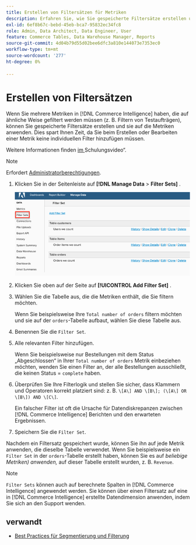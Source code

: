```yaml
---
title: Erstellen von Filtersätzen für Metriken
description: Erfahren Sie, wie Sie gespeicherte Filtersätze erstellen und auf die Metriken anwenden.
exl-id: 6ef8b67c-bebd-45eb-bca7-95832ec34fc8
role: Admin, Data Architect, Data Engineer, User
feature: Commerce Tables, Data Warehouse Manager, Reports
source-git-commit: 4d04b79d55d02bee6dfc3a810e144073e7353ec0
workflow-type: tm+mt
source-wordcount: '277'
ht-degree: 0%

---
```


# Erstellen von Filtersätzen

Wenn Sie mehrere Metriken in [!DNL Commerce Intelligence] haben, die auf ähnliche Weise gefiltert werden müssen (z. B. Filtern von Testaufträgen), können Sie gespeicherte Filtersätze erstellen und sie auf die Metriken anwenden. Dies spart Ihnen Zeit, da Sie beim Erstellen oder Bearbeiten einer Metrik keine individuellen Filter hinzufügen müssen.

Weitere Informationen finden [ im ](https://experienceleague.adobe.com/docs/commerce-knowledge-base/kb/how-to/mbi-training-video-filter-sets.html)Schulungsvideo“.

>[!NOTE]
>
>Erfordert [Administratorberechtigungen](../../administrator/user-management/user-management.md).

1. Klicken Sie in der Seitenleiste auf **[!DNL Manage Data** > **Filter Sets]** .

   ![Erstellen Sie die Schnittstelle Filtersätze mit der Option Filtersatz hinzufügen](../../assets/create-filter-sets.png)

1. Klicken Sie oben auf der Seite auf **[!UICONTROL Add Filter Set]** .

1. Wählen Sie die Tabelle aus, die die Metriken enthält, die Sie filtern möchten.

   Wenn Sie beispielsweise Ihre `Total number of orders` filtern möchten und sie auf der `orders`-Tabelle aufbaut, wählen Sie diese Tabelle aus.

1. Benennen Sie die `Filter Set`.

1. Alle relevanten Filter hinzufügen.

   Wenn Sie beispielsweise nur Bestellungen mit dem Status „Abgeschlossen“ in Ihrer `Total number of orders` Metrik einbeziehen möchten, wenden Sie einen Filter an, der alle Bestellungen ausschließt, die keinen Status = `complete` haben.

1. Überprüfen Sie Ihre Filterlogik und stellen Sie sicher, dass Klammern und Operatoren korrekt platziert sind: z. B. `\[A\] AND \[B\]; (\[A\] OR \[B\]) AND \[C\]`.

   Ein falscher Filter ist oft die Ursache für Datendiskrepanzen zwischen [!DNL Commerce Intelligence] Berichten und den erwarteten Ergebnissen.

1. Speichern Sie die `Filter Set`.

Nachdem ein Filtersatz gespeichert wurde, können Sie ihn auf jede Metrik anwenden, die dieselbe Tabelle verwendet. Wenn Sie beispielsweise ein `Filter Set` in der `orders`-Tabelle erstellt haben, können Sie es auf *beliebige Metriken) anwenden,* auf dieser Tabelle erstellt wurden, z. B. `Revenue`.

>[!NOTE]
>
>`Filter Sets` können auch auf berechnete Spalten in [!DNL Commerce Intelligence] angewendet werden. Sie können über einen Filtersatz auf eine in [!DNL Commerce Intelligence] erstellte Datendimension anwenden, indem Sie sich an den Support wenden.

## verwandt

* [Best Practices für Segmentierung und Filterung](../../best-practices/segment-filter.md)
